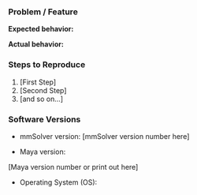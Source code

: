 ### Problem / Feature
<!-- Describe the problem or suggestion here. Be specific about your problem. -->

**Expected behavior:**
<!-- What do you expect to happen? -->

**Actual behavior:**
<!-- What has actually happened? -->

### Steps to Reproduce

1. [First Step]
2. [Second Step]
3. [and so on...]

### Software Versions
<!-- What software and hardware versions are you running?
-->

- mmSolver version:
[mmSolver version number here]

- Maya version:
<!-- What Maya version are you using?
Use the menu "Help > About Maya", or run the following Python commands in the Maya Script Editor.

print 'Operating System:', maya.cmds.about(operatingSystemVersion=True)
print 'Cut ID:', maya.cmds.about(cutIdentifier=True)
print 'Maya Version:', maya.cmds.about(installedVersion=True)
print 'Maya API:', maya.cmds.about(apiVersion=True)
print 'Qt Version:', maya.cmds.about(qtVersion=True)
print 'Compositing Manager:', maya.cmds.about(compositingManager=True)
print 'Window Manager:', maya.cmds.about(windowManager=True)
print 'GPU:', ''.join(maya.cmds.ogs(deviceInformation=True))
-->

[Maya version number or print out here]

- Operating System (OS):
<!-- Windows or Linux?
-->
